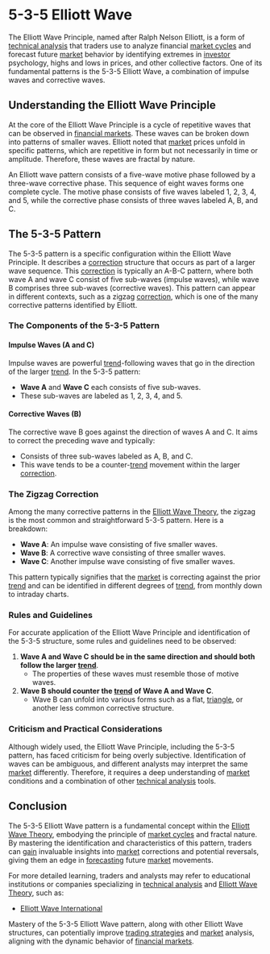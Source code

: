 # 5-3-5 Elliott Wave

The Elliott Wave Principle, named after Ralph Nelson Elliott, is a form of [technical analysis](../t/technical_analysis.md) that traders use to analyze financial [market cycles](../m/market_cycles.md) and forecast future [market](../m/market.md) behavior by identifying extremes in [investor](../i/investor.md) psychology, highs and lows in prices, and other collective factors. One of its fundamental patterns is the 5-3-5 Elliott Wave, a combination of impulse waves and corrective waves.

## Understanding the Elliott Wave Principle

At the core of the Elliott Wave Principle is a cycle of repetitive waves that can be observed in [financial markets](../f/financial_market.md). These waves can be broken down into patterns of smaller waves. Elliott noted that [market](../m/market.md) prices unfold in specific patterns, which are repetitive in form but not necessarily in time or amplitude. Therefore, these waves are fractal by nature.

An Elliott wave pattern consists of a five-wave motive phase followed by a three-wave corrective phase. This sequence of eight waves forms one complete cycle. The motive phase consists of five waves labeled 1, 2, 3, 4, and 5, while the corrective phase consists of three waves labeled A, B, and C.

## The 5-3-5 Pattern

The 5-3-5 pattern is a specific configuration within the Elliott Wave Principle. It describes a [correction](../c/correction.md) structure that occurs as part of a larger wave sequence. This [correction](../c/correction.md) is typically an A-B-C pattern, where both wave A and wave C consist of five sub-waves (impulse waves), while wave B comprises three sub-waves (corrective waves). This pattern can appear in different contexts, such as a zigzag [correction](../c/correction.md), which is one of the many corrective patterns identified by Elliott.

### The Components of the 5-3-5 Pattern

#### Impulse Waves (A and C)

Impulse waves are powerful [trend](../t/trend.md)-following waves that go in the direction of the larger [trend](../t/trend.md). In the 5-3-5 pattern:
  - **Wave A** and **Wave C** each consists of five sub-waves.
  - These sub-waves are labeled as 1, 2, 3, 4, and 5.

#### Corrective Waves (B)

The corrective wave B goes against the direction of waves A and C. It aims to correct the preceding wave and typically:
  - Consists of three sub-waves labeled as A, B, and C.
  - This wave tends to be a counter-[trend](../t/trend.md) movement within the larger [correction](../c/correction.md).

### The Zigzag Correction

Among the many corrective patterns in the [Elliott Wave Theory](../e/elliott_wave_theory.md), the zigzag is the most common and straightforward 5-3-5 pattern. Here is a breakdown:
  - **Wave A**: An impulse wave consisting of five smaller waves.
  - **Wave B**: A corrective wave consisting of three smaller waves.
  - **Wave C**: Another impulse wave consisting of five smaller waves.

This pattern typically signifies that the [market](../m/market.md) is correcting against the prior [trend](../t/trend.md) and can be identified in different degrees of [trend](../t/trend.md), from monthly down to intraday charts.

### Rules and Guidelines

For accurate application of the Elliott Wave Principle and identification of the 5-3-5 structure, some rules and guidelines need to be observed:

1. **Wave A and Wave C should be in the same direction and should both follow the larger [trend](../t/trend.md)**.
   - The properties of these waves must resemble those of motive waves.
2. **Wave B should counter the [trend](../t/trend.md) of Wave A and Wave C**.
   - Wave B can unfold into various forms such as a flat, [triangle](../t/triangle.md), or another less common corrective structure.

### Criticism and Practical Considerations

Although widely used, the Elliott Wave Principle, including the 5-3-5 pattern, has faced criticism for being overly subjective. Identification of waves can be ambiguous, and different analysts may interpret the same [market](../m/market.md) differently. Therefore, it requires a deep understanding of [market](../m/market.md) conditions and a combination of other [technical analysis](../t/technical_analysis.md) tools.

## Conclusion

The 5-3-5 Elliott Wave pattern is a fundamental concept within the [Elliott Wave Theory](../e/elliott_wave_theory.md), embodying the principle of [market cycles](../m/market_cycles.md) and fractal nature. By mastering the identification and characteristics of this pattern, traders can [gain](../g/gain.md) invaluable insights into [market](../m/market.md) corrections and potential reversals, giving them an edge in [forecasting](../f/forecasting.md) future [market](../m/market.md) movements.

For more detailed learning, traders and analysts may refer to educational institutions or companies specializing in [technical analysis](../t/technical_analysis.md) and [Elliott Wave Theory](../e/elliott_wave_theory.md), such as:
- [Elliott Wave International](https://www.elliottwave.com)

Mastery of the 5-3-5 Elliott Wave pattern, along with other Elliott Wave structures, can potentially improve [trading strategies](../t/trading_strategies.md) and [market](../m/market.md) analysis, aligning with the dynamic behavior of [financial markets](../f/financial_market.md).